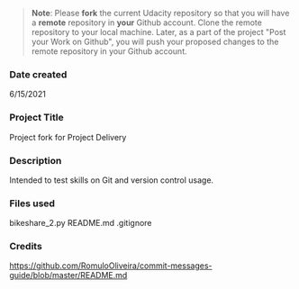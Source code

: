 >**Note**: Please **fork** the current Udacity repository so that you will have a **remote** repository in **your** Github account. Clone the remote repository to your local machine. Later, as a part of the project "Post your Work on Github", you will push your proposed changes to the remote repository in your Github account.

### Date created
6/15/2021

### Project Title
Project fork for Project Delivery

### Description
Intended to test skills on Git and version control usage.

### Files used
bikeshare_2.py
README.md
.gitignore

### Credits
https://github.com/RomuloOliveira/commit-messages-guide/blob/master/README.md
